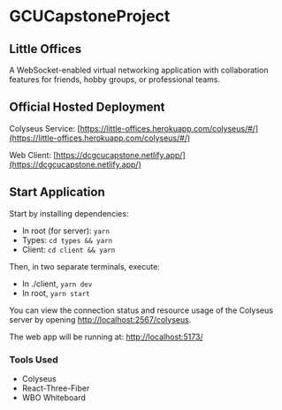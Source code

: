 # GCUCapstoneProject

## Little Offices

A WebSocket-enabled virtual networking application with collaboration features for friends, hobby groups, or professional teams.

## Official Hosted Deployment

Colyseus Service: [https://little-offices.herokuapp.com/colyseus/#/](https://little-offices.herokuapp.com/colyseus/#/)

Web Client: [https://dcgcucapstone.netlify.app/](https://dcgcucapstone.netlify.app/)


## Start Application

Start by installing dependencies:
 - In root (for server): `yarn`
 - Types: `cd types && yarn`
 - Client: `cd client && yarn`

Then, in two separate terminals, execute:
 - In ./client, `yarn dev`
 - In root, `yarn start`

You can view the connection status and resource usage of the Colyseus server by opening [http://localhost:2567/colyseus](http://localhost:2567/colyseus).

The web app will be running at: [http://localhost:5173/](http://localhost:5173/)


### Tools Used

- Colyseus
- React-Three-Fiber
- WBO Whiteboard